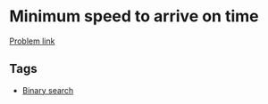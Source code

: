 # Minimum speed to arrive on time

[Problem link](https://leetcode.com/problems/minimum-speed-to-arrive-on-time)

## Tags

* [Binary search](/README.md#Binary_search)
